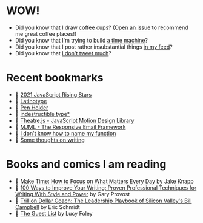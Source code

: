 # WOW!

- Did you know that I draw [coffee cups](https://papercups.mamuso.net/)? ([Open an issue](https://github.com/mamuso/papercups/issues) to recommend me great coffee places!)
- Did you know that I'm trying to build [a time machine](https://github.com/mamuso/fluxcapacitor)?
- Did you know that I post rather insubstantial things [in my feed](https://feed.mamuso.net/)?
- Did you know that [I don't tweet much](https://twitter.com/mamuso)?

# Recent bookmarks

- 👀 [2021 JavaScript Rising Stars](https://risingstars.js.org/2021/en)
- 👀 [Latinotype](https://latinotype.com/nltt/)
- 👀 [Pen Holder](https://arhoj.com/collections/pen-holder)
- 👀 [indestructible type*](https://indestructibletype.com/Home.html)
- 👀 [Theatre.js - JavaScript Motion Design Library](https://www.theatrejs.com/)
- 👀 [MJML - The Responsive Email Framework](https://mjml.io/)
- 👀 [I don't know how to name my function](https://namingmyfunction.vercel.app/)
- 👀 [Some thoughts on writing](https://danluu.com/writing-non-advice/)


# Books and comics I am reading

- 📘 [Make Time: How to Focus on What Matters Every Day](https://www.goodreads.com/book/show/39317186) by Jake Knapp
- 📘 [100 Ways to Improve Your Writing: Proven Professional Techniques for Writing With Style and Power](https://www.goodreads.com/book/show/43229424) by Gary Provost
- 📘 [Trillion Dollar Coach: The Leadership Playbook of Silicon Valley's Bill Campbell](https://www.goodreads.com/book/show/42764751) by Eric Schmidt
- 📘 [The Guest List](https://www.goodreads.com/book/show/52656911) by Lucy Foley

